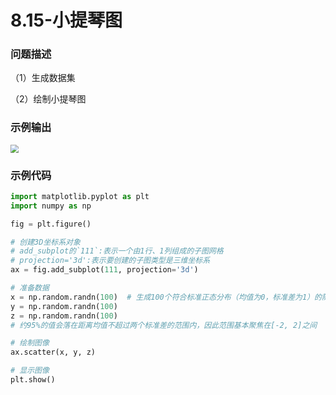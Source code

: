 # 8.15-小提琴图

### 问题描述

（1）生成数据集

（2）绘制小提琴图

### 示例输出

<img src="?raw=true" style="zoom:80%;" />

### 示例代码

```python
import matplotlib.pyplot as plt
import numpy as np

fig = plt.figure()

# 创建3D坐标系对象
# add_subplot的`111`:表示一个由1行、1列组成的子图网格
# projection='3d':表示要创建的子图类型是三维坐标系
ax = fig.add_subplot(111, projection='3d')

# 准备数据
x = np.random.randn(100)  # 生成100个符合标准正态分布（均值为0，标准差为1）的随机数
y = np.random.randn(100)
z = np.random.randn(100)
# 约95%的值会落在距离均值不超过两个标准差的范围内，因此范围基本聚焦在[-2, 2]之间

# 绘制图像
ax.scatter(x, y, z)

# 显示图像
plt.show()
```